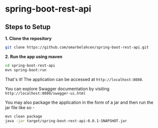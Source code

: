 # spring-boot-rest-api

## Steps to Setup

**1. Clone the repository** 

```bash
git clone https://github.com/omarbelahcen/spring-boot-rest-api.git
```

**2. Run the app using maven**

```bash
cd spring-boot-rest-api
mvn spring-boot:run
```

That's it! The application can be accessed at `http://localhost:8080`.

You can explore Swagger documentation by visiting `http://localhost:8080/swagger-ui.html`

You may also package the application in the form of a jar and then run the jar file like so -

```bash
mvn clean package
java -jar target/spring-boot-rest-api-0.0.1-SNAPSHOT.jar
```
